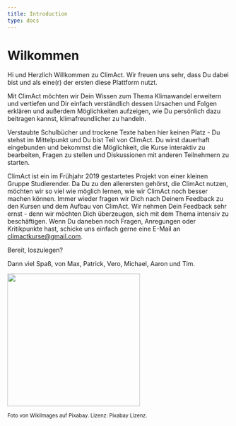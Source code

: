 ```yaml
---
title: Introduction
type: docs
---
```


# Wilkommen

Hi und Herzlich Willkommen zu ClimAct. Wir freuen uns sehr, dass Du dabei bist und als eine(r) der ersten diese Plattform nutzt. 

Mit ClimAct möchten wir Dein Wissen zum Thema Klimawandel erweitern und vertiefen und Dir einfach verständlich dessen Ursachen und Folgen erklären und außerdem Möglichkeiten aufzeigen, wie Du persönlich dazu beitragen kannst, klimafreundlicher zu handeln. 

Verstaubte Schulbücher und trockene Texte haben hier keinen Platz - Du stehst im Mittelpunkt und Du bist Teil von ClimAct. Du wirst dauerhaft eingebunden und bekommst die Möglichkeit, die Kurse interaktiv zu bearbeiten, Fragen zu stellen und Diskussionen mit anderen Teilnehmern zu starten.

ClimAct ist ein im Frühjahr 2019 gestartetes Projekt von einer kleinen Gruppe Studierender. Da Du zu den allerersten gehörst, die ClimAct nutzen, möchten wir so viel wie möglich lernen, wie wir ClimAct noch besser machen können. Immer wieder fragen wir Dich nach Deinem Feedback zu den Kursen und dem Aufbau von ClimAct. Wir nehmen Dein Feedback sehr ernst - denn wir möchten Dich überzeugen, sich mit dem Thema intensiv zu beschäftigen. Wenn Du daneben noch Fragen, Anregungen oder Kritikpunkte hast, schicke uns einfach gerne eine E-Mail an climactkurse@gmail.com.

Bereit, loszulegen?

Dann viel Spaß, von Max, Patrick, Vero, Michael, Aaron und Tim.


<img src="/static/earth-11015_1920.jpg" width="300">

<small>Foto von WikiImages auf Pixabay. Lizenz: Pixabay Lizenz.</small>



